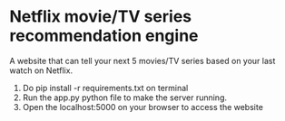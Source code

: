 # Netflix movie/TV series recommendation engine
A website that can tell your next 5 movies/TV series based on your last watch on Netflix.

1) Do pip install -r requirements.txt on terminal
2) Run the app.py python file to make the server running.
3) Open the localhost:5000 on your browser to access the website

